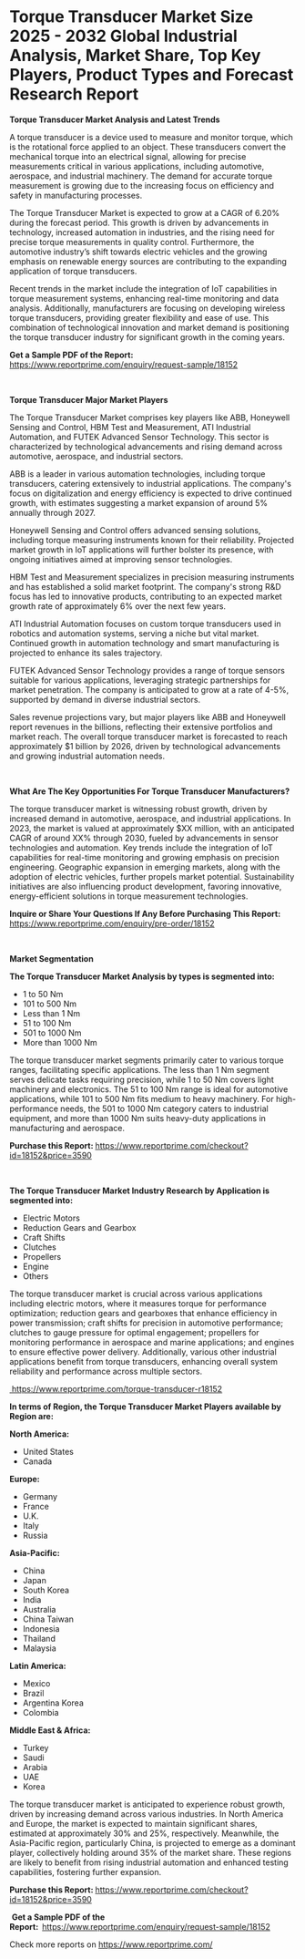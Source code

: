 <p><h1>Torque Transducer Market Size 2025 - 2032 Global Industrial Analysis, Market Share, Top Key Players, Product Types and Forecast Research Report</h1></p><p><strong>Torque Transducer Market Analysis and Latest Trends</strong></p>
<p><p>A torque transducer is a device used to measure and monitor torque, which is the rotational force applied to an object. These transducers convert the mechanical torque into an electrical signal, allowing for precise measurements critical in various applications, including automotive, aerospace, and industrial machinery. The demand for accurate torque measurement is growing due to the increasing focus on efficiency and safety in manufacturing processes.</p><p>The Torque Transducer Market is expected to grow at a CAGR of 6.20% during the forecast period. This growth is driven by advancements in technology, increased automation in industries, and the rising need for precise torque measurements in quality control. Furthermore, the automotive industry’s shift towards electric vehicles and the growing emphasis on renewable energy sources are contributing to the expanding application of torque transducers.</p><p>Recent trends in the market include the integration of IoT capabilities in torque measurement systems, enhancing real-time monitoring and data analysis. Additionally, manufacturers are focusing on developing wireless torque transducers, providing greater flexibility and ease of use. This combination of technological innovation and market demand is positioning the torque transducer industry for significant growth in the coming years.</p></p>
<p><strong>Get a Sample PDF of the Report:&nbsp;</strong> <a href="https://www.reportprime.com/enquiry/request-sample/18152?utm_campaign=2933&utm_medium=2&utm_source=Github&utm_content=ia&utm_term=18032025&utm_id=torque-transducer">https://www.reportprime.com/enquiry/request-sample/18152</a></p>
<p>&nbsp;</p>
<p><strong>Torque Transducer Major Market Players</strong></p>
<p><p>The Torque Transducer Market comprises key players like ABB, Honeywell Sensing and Control, HBM Test and Measurement, ATI Industrial Automation, and FUTEK Advanced Sensor Technology. This sector is characterized by technological advancements and rising demand across automotive, aerospace, and industrial sectors.</p><p>ABB is a leader in various automation technologies, including torque transducers, catering extensively to industrial applications. The company's focus on digitalization and energy efficiency is expected to drive continued growth, with estimates suggesting a market expansion of around 5% annually through 2027.</p><p>Honeywell Sensing and Control offers advanced sensing solutions, including torque measuring instruments known for their reliability. Projected market growth in IoT applications will further bolster its presence, with ongoing initiatives aimed at improving sensor technologies.</p><p>HBM Test and Measurement specializes in precision measuring instruments and has established a solid market footprint. The company's strong R&D focus has led to innovative products, contributing to an expected market growth rate of approximately 6% over the next few years.</p><p>ATI Industrial Automation focuses on custom torque transducers used in robotics and automation systems, serving a niche but vital market. Continued growth in automation technology and smart manufacturing is projected to enhance its sales trajectory.</p><p>FUTEK Advanced Sensor Technology provides a range of torque sensors suitable for various applications, leveraging strategic partnerships for market penetration. The company is anticipated to grow at a rate of 4-5%, supported by demand in diverse industrial sectors.</p><p>Sales revenue projections vary, but major players like ABB and Honeywell report revenues in the billions, reflecting their extensive portfolios and market reach. The overall torque transducer market is forecasted to reach approximately $1 billion by 2026, driven by technological advancements and growing industrial automation needs.</p></p>
<p>&nbsp;</p>
<p><strong>What Are The Key Opportunities For Torque Transducer Manufacturers?</strong></p>
<p><p>The torque transducer market is witnessing robust growth, driven by increased demand in automotive, aerospace, and industrial applications. In 2023, the market is valued at approximately $XX million, with an anticipated CAGR of around XX% through 2030, fueled by advancements in sensor technologies and automation. Key trends include the integration of IoT capabilities for real-time monitoring and growing emphasis on precision engineering. Geographic expansion in emerging markets, along with the adoption of electric vehicles, further propels market potential. Sustainability initiatives are also influencing product development, favoring innovative, energy-efficient solutions in torque measurement technologies.</p></p>
<p><strong>Inquire or Share Your Questions If Any Before Purchasing This Report:</strong> <a href="https://www.reportprime.com/enquiry/pre-order/18152?utm_campaign=2933&utm_medium=2&utm_source=Github&utm_content=ia&utm_term=18032025&utm_id=torque-transducer">https://www.reportprime.com/enquiry/pre-order/18152</a></p>
<p>&nbsp;</p>
<p><strong>Market Segmentation</strong></p>
<p><strong>The Torque Transducer Market Analysis by types is segmented into:</strong></p>
<p><ul><li>1 to 50 Nm</li><li>101 to 500 Nm</li><li>Less than 1 Nm</li><li>51 to 100 Nm</li><li>501 to 1000 Nm</li><li>More than 1000 Nm</li></ul></p>
<p><p>The torque transducer market segments primarily cater to various torque ranges, facilitating specific applications. The less than 1 Nm segment serves delicate tasks requiring precision, while 1 to 50 Nm covers light machinery and electronics. The 51 to 100 Nm range is ideal for automotive applications, while 101 to 500 Nm fits medium to heavy machinery. For high-performance needs, the 501 to 1000 Nm category caters to industrial equipment, and more than 1000 Nm suits heavy-duty applications in manufacturing and aerospace.</p></p>
<p><strong>Purchase this Report:&nbsp;</strong><a href="https://www.reportprime.com/checkout?id=18152&price=3590&utm_campaign=2933&utm_medium=2&utm_source=Github&utm_content=ia&utm_term=18032025&utm_id=torque-transducer">https://www.reportprime.com/checkout?id=18152&price=3590</a></p>
<p>&nbsp;</p>
<p><strong>The Torque Transducer Market Industry Research by Application is segmented into:</strong></p>
<p><ul><li>Electric Motors</li><li>Reduction Gears and Gearbox</li><li>Craft Shifts</li><li>Clutches</li><li>Propellers</li><li>Engine</li><li>Others</li></ul></p>
<p><p>The torque transducer market is crucial across various applications including electric motors, where it measures torque for performance optimization; reduction gears and gearboxes that enhance efficiency in power transmission; craft shifts for precision in automotive performance; clutches to gauge pressure for optimal engagement; propellers for monitoring performance in aerospace and marine applications; and engines to ensure effective power delivery. Additionally, various other industrial applications benefit from torque transducers, enhancing overall system reliability and performance across multiple sectors.</p></p>
<p><a href="https://www.reportprime.com/torque-transducer-r18152?utm_campaign=2933&utm_medium=2&utm_source=Github&utm_content=ia&utm_term=18032025&utm_id=torque-transducer">&nbsp;https://www.reportprime.com/torque-transducer-r18152</a></p>
<p><strong>In terms of Region, the Torque Transducer Market Players available by Region are:</strong></p>
<p>
    <p> <strong> North America: </strong>
        <ul>
            <li>United States</li>
            <li>Canada</li>
        </ul>
        </p> 
    <p> <strong> Europe: </strong>
        <ul>
            <li>Germany</li>
            <li>France</li>
            <li>U.K.</li>
            <li>Italy</li>
            <li>Russia</li>
        </ul>
        </p> 
    <p> <strong> Asia-Pacific: </strong>
        <ul>
            <li>China</li>
            <li>Japan</li>
            <li>South Korea</li>
            <li>India</li>
            <li>Australia</li>
            <li>China Taiwan</li>
            <li>Indonesia</li>
            <li>Thailand</li>
            <li>Malaysia</li>
        </ul>
        </p> 
    <p> <strong> Latin America: </strong>
        <ul>
            <li>Mexico</li>
            <li>Brazil</li>
            <li>Argentina Korea</li>
            <li>Colombia</li>
        </ul>
        </p> 
    <p> <strong> Middle East & Africa: </strong>
        <ul>
            <li>Turkey</li>
            <li>Saudi</li>
            <li>Arabia</li>
            <li>UAE</li>
            <li>Korea</li>
        </ul>
    </p>
    </p>
<p><p>The torque transducer market is anticipated to experience robust growth, driven by increasing demand across various industries. In North America and Europe, the market is expected to maintain significant shares, estimated at approximately 30% and 25%, respectively. Meanwhile, the Asia-Pacific region, particularly China, is projected to emerge as a dominant player, collectively holding around 35% of the market share. These regions are likely to benefit from rising industrial automation and enhanced testing capabilities, fostering further expansion.</p></p>
<p><strong>Purchase this Report: </strong><a href="https://www.reportprime.com/checkout?id=18152&price=3590&utm_campaign=2933&utm_medium=2&utm_source=Github&utm_content=ia&utm_term=18032025&utm_id=torque-transducer">https://www.reportprime.com/checkout?id=18152&price=3590</a></p>
<p>&nbsp;<strong>Get a Sample PDF of the Report:&nbsp;&nbsp;</strong><a href="https://www.reportprime.com/enquiry/request-sample/18152?utm_campaign=2933&utm_medium=2&utm_source=Github&utm_content=ia&utm_term=18032025&utm_id=torque-transducer">https://www.reportprime.com/enquiry/request-sample/18152</a></p>
<p><strong></strong></p>
<p>Check more reports on <a href="https://www.reportprime.com/?utm_campaign=2933&utm_medium=2&utm_source=Github&utm_content=ia&utm_term=18032025&utm_id=torque-transducer">https://www.reportprime.com/</a></p>